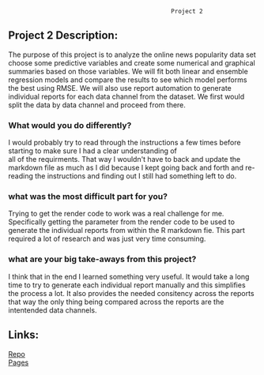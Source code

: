 
                                                  Project 2
## Project 2 Description:
The purpose of this project is to analyze the online news popularity data set choose some predictive variables and create some numerical and graphical summaries based on those variables. We will fit both linear and ensemble regression models and compare the results to see which model performs the best using RMSE.
We will also use report automation to generate individual reports for each data channel from the dataset. We first would split the data by data channel and proceed from there.

### What would you do differently?  
I would probably try to read through the instructions a few times before starting to make sure I had a clear understanding of  
all of the requirments. That way I wouldn't have to back and update the markdown file as much as I did because I kept going 
back and forth and re-reading the instructions and finding out I still had something left to do.

### what was the most difficult part for you?
Trying to get the render code to work was a real challenge for me. Specifically getting the parameter from the render code 
to be used to generate the individual reports from within the R markdown fie. This part required a lot of research and was 
just very time consuming.

### what are your big take-aways from this project?
I think that in the end I learned something very useful. It would take a long time to try to generate each individual report 
manually and this simplifies the process a lot. It also provides the needed consitency across the reports that way the only 
thing being compared across the reports are the intentended data channels.

## Links:
[Repo](https://github.com/jovannicatalan/ST558-Project2)  
[Pages](https://jovannicatalan.github.io/ST558-Project2/)
